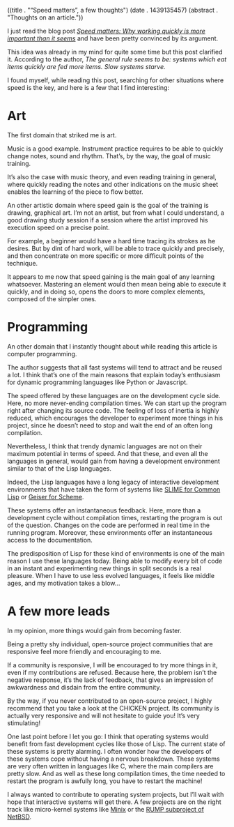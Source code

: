 ((title . "“Speed matters”, a few thoughts")
 (date . 1439135457)
 (abstract . "Thoughts on an article."))

I just read the blog post _[Speed matters: Why working quickly is more
important than it seems][speed-matters]_ and have been pretty
convinced by its argument.

This idea was already in my mind for quite some time but this post
clarified it. According to the author, _The general rule
seems to be: systems which eat items quickly are fed more items. Slow
systems starve._

I found myself, while reading this post, searching for other
situations where speed is the key, and here is a few that I find
interesting:


# Art

The first domain that striked me is art.

Music is a good example. Instrument practice requires to be able to
quickly change notes, sound and rhythm. That’s, by the way, the goal
of music training.

It’s also the case with music theory, and even reading training in
general, where quickly reading the notes and other indications on the
music sheet enables the learning of the piece to flow better.


An other artistic domain where speed gain is the goal of the training
is drawing, graphical art. I’m not an artist, but from what I could
understand, a good drawing study session if a session where the artist
improved his execution speed on a precise point.


For example, a beginner would have a hard time tracing its strokes as
he desires. But by dint of hard work, will be able to trace quickly
and precisely, and then concentrate on more specific or more difficult
points of the technique.

It appears to me now that speed gaining is the main goal of any
learning whatsoever. Mastering an element would then mean being able
to execute it quickly, and in doing so, opens the doors to more
complex elements, composed of the simpler ones.



# Programming

An other domain that I instantly thought about while reading this
article is computer programming.

The author suggests that all fast systems will tend to attract and be
reused a lot. I think that’s one of the main reasons that explain
today’s enthusiasm for dynamic programming languages like Python or
Javascript.

The speed offered by these languages are on the development cycle
side. Here, no more never-ending compilation times. We can start up
the program right after changing its source code. The feeling of loss
of inertia is highly reduced, which encourages the developer to
experiment more things in his project, since he doesn’t need to stop
and wait the end of an often long compilation.


Nevertheless, I think that trendy dynamic languages are not on their
maximum potential in terms of speed. And that these, and even all the
languages in general, would gain from having a development environment
similar to that of the Lisp languages.


Indeed, the Lisp languages have a long legacy of interactive
development environments that have taken the form of systems like
[SLIME for Common Lisp][slime] or [Geiser for Scheme][geiser].

These systems offer an instantaneous feedback. Here, more than a
development cycle without compilation times, restarting the program is
out of the question. Changes on the code are performed in real time in
the running program. Moreover, these environments offer an
instantaneous access to the documentation.

The predisposition of Lisp for these kind of environments is one of
the main reason I use these languages today. Being able to modify
every bit of code in an instant and experimenting new things in split
seconds is a real pleasure. When I have to use less evolved languages,
it feels like middle ages, and my motivation takes a blow…




# A few more leads

In my opinion, more things would gain from becoming faster.


Being a pretty shy individual, open-source project communities that
are responsive feel more friendly and encouraging to me.


If a community is responsive, I will be encouraged to try more things
in it, even if my contributions are refused. Because here, the problem
isn’t the negative response, it’s the lack of feedback, that gives an
impression of awkwardness and disdain from the entire community.


By the way, if you never contributed to an open-source project, I
highly recommend that you take a look at the CHICKEN project. Its
community is actually very responsive and will not hesitate to guide
you! It’s very stimulating!

One last point before I let you go: I think that operating systems
would benefit from fast development cycles like those of Lisp. The
current state of these systems is pretty alarming. I often wonder how
the developers of these systems cope without having a nervous
breakdown. These systems are very often written in languages like C,
where the main compilers are pretty slow. And as well as these long
compilation times, the time needed to restart the program is awfully
long, you have to restart the machine!



I always wanted to contribute to operating system projects, but I’ll
wait with hope that interactive systems will get there. A few projects
are on the right track like micro-kernel systems like [Minix][minix]
or the [RUMP subproject of NetBSD][rump].


[speed-matters]:          http://jsomers.net/blog/speed-matters
[slime]:                  https://common-lisp.net/project/slime/
[geiser]:                 http://www.nongnu.org/geiser/
[minix]:                  http://minix3.org/
[rump]:                   http://rumpkernel.org/
